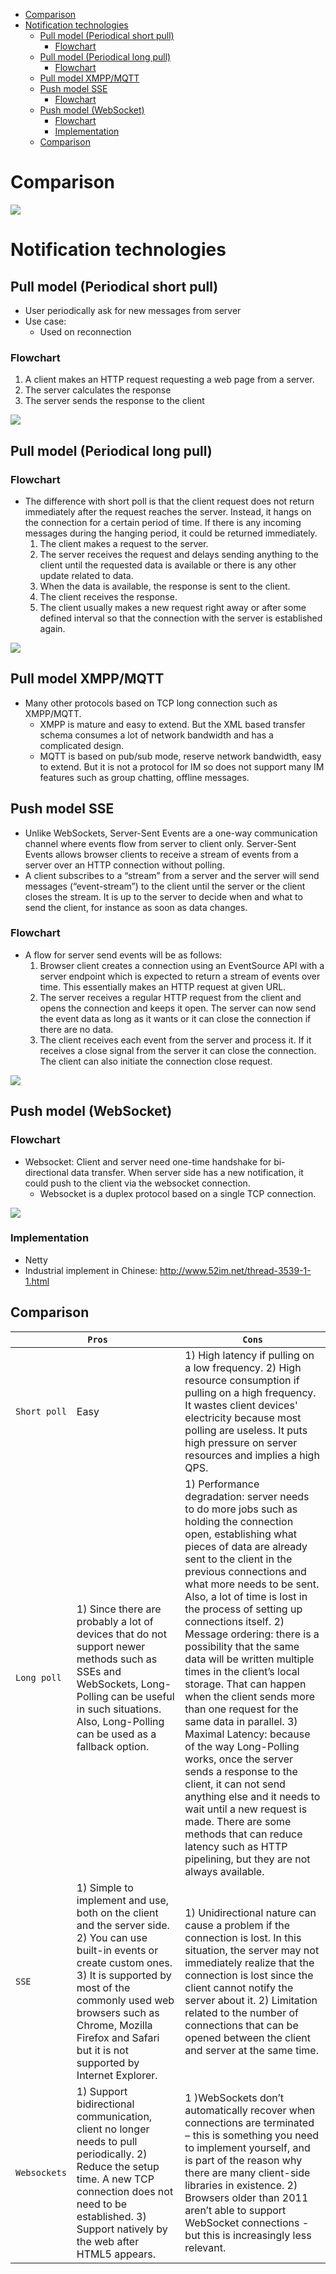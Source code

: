 - [Comparison](#comparison)
- [Notification technologies](#notification-technologies)
  - [Pull model (Periodical short pull)](#pull-model-periodical-short-pull)
    - [Flowchart](#flowchart)
  - [Pull model (Periodical long pull)](#pull-model-periodical-long-pull)
    - [Flowchart](#flowchart-1)
  - [Pull model XMPP/MQTT](#pull-model-xmppmqtt)
  - [Push model SSE](#push-model-sse)
    - [Flowchart](#flowchart-2)
  - [Push model (WebSocket)](#push-model-websocket)
    - [Flowchart](#flowchart-3)
    - [Implementation](#implementation)
  - [Comparison](#comparison-1)

# Comparison

![](../.gitbook/assets/realtime_protocols.png)

# Notification technologies
## Pull model (Periodical short pull)
* User periodically ask for new messages from server
* Use case:
  * Used on reconnection

### Flowchart
1. A client makes an HTTP request requesting a web page from a server.
2. The server calculates the response
3. The server sends the response to the client

![](../.gitbook/assets/notifications_shortpoll.png)

## Pull model (Periodical long pull)
### Flowchart
* The difference with short poll is that the client request does not return immediately after the request reaches the server. Instead, it hangs on the connection for a certain period of time. If there is any incoming messages during the hanging period, it could be returned immediately.
  1. The client makes a request to the server.
  2. The server receives the request and delays sending anything to the client until the requested data is available or there is any other update related to data.
  3. When the data is available, the response is sent to the client.
  4. The client receives the response.
  5. The client usually makes a new request right away or after some defined interval so that the connection with the server is established again.

![](../.gitbook/assets/notifications_longpoll.png)


## Pull model XMPP/MQTT
* Many other protocols based on TCP long connection such as XMPP/MQTT.
  * XMPP is mature and easy to extend. But the XML based transfer schema consumes a lot of network bandwidth and has a complicated design.
  * MQTT is based on pub/sub mode, reserve network bandwidth, easy to extend. But it is not a protocol for IM so does not support many IM features such as group chatting, offline messages.

## Push model SSE
* Unlike WebSockets, Server-Sent Events are a one-way communication channel where events flow from server to client only. Server-Sent Events allows browser clients to receive a stream of events from a server over an HTTP connection without polling.
* A client subscribes to a “stream” from a server and the server will send messages (“event-stream”) to the client until the server or the client closes the stream. It is up to the server to decide when and what to send the client, for instance as soon as data changes.

### Flowchart
* A flow for server send events will be as follows:
  1. Browser client creates a connection using an EventSource API with a server endpoint which is expected to return a stream of events over time. This essentially makes an HTTP request at given URL.
  2. The server receives a regular HTTP request from the client and opens the connection and keeps it open. The server can now send the event data as long as it wants or it can close the connection if there are no data.
  3. The client receives each event from the server and process it. If it receives a close signal from the server it can close the connection. The client can also initiate the connection close request.

![](../.gitbook/assets/notifications_serverSentEvent.png)


## Push model (WebSocket)
### Flowchart
* Websocket: Client and server need one-time handshake for bi-directional data transfer. When server side has a new notification, it could push to the client via the websocket connection.
  * Websocket is a duplex protocol based on a single TCP connection.

![](../.gitbook/assets/notifications_websockets.png)

### Implementation
* Netty
* Industrial implement in Chinese: http://www.52im.net/thread-3539-1-1.html

## Comparison

|            | `Pros           ` | `Cons`  |
|------------|--------|---|
| `Short poll` |  Easy | 1) High latency if pulling on a low frequency. 2) High resource consumption if pulling on a high frequency. It wastes client devices' electricity because most polling are useless. It puts high pressure on server resources and implies a high QPS.  | 
| `Long poll`  | 1) Since there are probably a lot of devices that do not support newer methods such as SSEs and WebSockets, Long-Polling can be useful in such situations. Also, Long-Polling can be used as a fallback option. | 1) Performance degradation: server needs to do more jobs such as holding the connection open, establishing what pieces of data are already sent to the client in the previous connections and what more needs to be sent. Also, a lot of time is lost in the process of setting up connections itself. 2) Message ordering: there is a possibility that the same data will be written multiple times in the client’s local storage. That can happen when the client sends more than one request for the same data in parallel. 3) Maximal Latency: because of the way Long-Polling works, once the server sends a response to the client, it can not send anything else and it needs to wait until a new request is made. There are some methods that can reduce latency such as HTTP pipelining, but they are not always available.  | 
| `SSE`        | 1) Simple to implement and use, both on the client and the server side. 2) You can use built-in events or create custom ones. 3) It is supported by most of the commonly used web browsers such as Chrome, Mozilla Firefox and Safari but it is not supported by Internet Explorer.                   | 1) Unidirectional nature can cause a problem if the connection is lost. In this situation, the server may not immediately realize that the connection is lost since the client cannot notify the server about it. 2) Limitation related to the number of connections that can be opened between the client and server at the same time. | An example where it is not good to use SSE is some chat application where messages are sent and received constantly.  |
| `Websockets` | 1) Support bidirectional communication, client no longer needs to pull periodically. 2) Reduce the setup time. A new TCP connection does not need to be established. 3) Support natively by the web after HTML5 appears. | 1 )WebSockets don’t automatically recover when connections are terminated – this is something you need to implement yourself, and is part of the reason why there are many client-side libraries in existence. 2) Browsers older than 2011 aren’t able to support WebSocket connections - but this is increasingly less relevant.  | 
